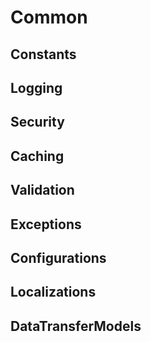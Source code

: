 ﻿# Common

## Constants

## Logging

## Security

## Caching

## Validation

## Exceptions

## Configurations

## Localizations

## DataTransferModels